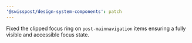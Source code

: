 ```yaml
---
'@swisspost/design-system-components': patch
---
```


Fixed the clipped focus ring on `post-mainnavigation` items ensuring a fully visible and accessible focus state.
